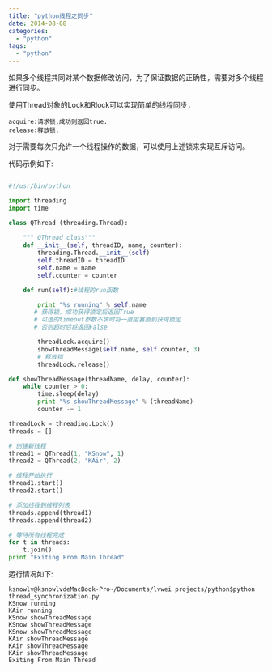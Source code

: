 ```yaml
---
title: "python线程之同步"
date: 2014-08-08
categories:
  - "python"
tags:
  - "python"
---
```

<!--more-->

如果多个线程共同对某个数据修改访问，为了保证数据的正确性，需要对多个线程进行同步。

<!--more-->

使用Thread对象的Lock和Rlock可以实现简单的线程同步，
    
    acquire:请求锁,成功则返回true.
    release:释放锁.
    
对于需要每次只允许一个线程操作的数据，可以使用上述锁来实现互斥访问。  

代码示例如下:

``` python

#!/usr/bin/python

import threading
import time

class QThread (threading.Thread):
    
    """ QThread class"""
    def __init__(self, threadID, name, counter):
        threading.Thread.__init__(self)
        self.threadID = threadID
        self.name = name
        self.counter = counter

    def run(self):#线程的run函数

        print "%s running" % self.name 
       # 获得锁，成功获得锁定后返回True
       # 可选的timeout参数不填时将一直阻塞直到获得锁定
       # 否则超时后将返回False

        threadLock.acquire()
        showThreadMessage(self.name, self.counter, 3)
        # 释放锁
        threadLock.release()

def showThreadMessage(threadName, delay, counter):
    while counter > 0:
        time.sleep(delay)
        print "%s showThreadMessage" % (threadName)
        counter -= 1

threadLock = threading.Lock()
threads = []

# 创建新线程
thread1 = QThread(1, "KSnow", 1)
thread2 = QThread(2, "KAir", 2)

# 线程开始执行
thread1.start()
thread2.start()

# 添加线程到线程列表
threads.append(thread1)
threads.append(thread2)

# 等待所有线程完成
for t in threads:
    t.join()
print "Exiting From Main Thread"


```

运行情况如下:
    
    ksnowlv@ksnowlvdeMacBook-Pro~/Documents/lvwei projects/python$python thread_synchronization.py
    KSnow running
    KAir running
    KSnow showThreadMessage
    KSnow showThreadMessage
    KSnow showThreadMessage
    KAir showThreadMessage
    KAir showThreadMessage
    KAir showThreadMessage
    Exiting From Main Thread



